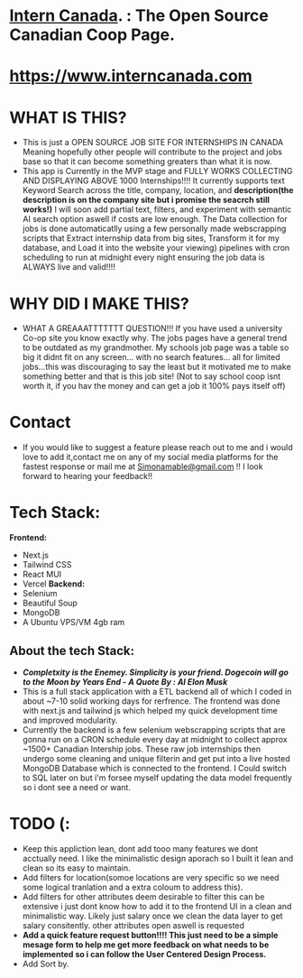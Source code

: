 # [Intern Canada](https://www.interncanada.com "Click this link to checkout The Co-op site universities wanna have"). : The Open Source Canadian Coop Page.
# https://www.interncanada.com

# WHAT IS THIS?
- This is just a OPEN SOURCE JOB SITE FOR INTERNSHIPS IN CANADA Meaning hopefully other people will contribute to the project and jobs base so that it can become something greaters than what it is now.
- This app is Currently in the MVP stage and FULLY WORKS COLLECTING AND DISPLAYING ABOVE 1000 Internships!!!! It currently supports text Keyword Search across the title, company, location, and **description(the description is on the company site but i promise the seacrch still works!)** I will soon add partial text, filters, and experiment with semantic AI search option aswell if costs are low enough. The Data collection for jobs is done automaticatlly using a few personally made webscrapping scripts that Extract internship data from big sites, Transform it for my database, and Load it into the website your viewing) pipelines with cron scheduling to run at midnight every night ensuring the job data is ALWAYS live and valid!!!!

# WHY DID I MAKE THIS?
- WHAT A GREAAATTTTTTT QUESTION!!! If you have used a university Co-op site you know exactly why. The jobs pages have a general trend to be outdated as my grandmother. My schools job page was a table so big it didnt fit on any screen... with no search features... all for limited jobs...this was discouraging to say the least but it motivated me to make something better and that is this job site! (Not to say school coop isnt worth it, if you hav the money and can get a job it 100% pays itself off)

# Contact
- If you would like to suggest a feature please reach out to me and i would love to add it,contact me on any of my social media platforms for the fastest response or mail me at Simonamable@gmail.com !! I look forward to hearing your feedback!!
  
# Tech Stack:
**Frontend:**
- Next.js
- Tailwind CSS
- React MUI
- Vercel
**Backend:**
- Selenium
- Beautiful Soup
- MongoDB
- A Ubuntu VPS/VM 4gb ram
  
## About the tech Stack:
- ***Completxity is the Enemey. Simplicity is your friend. Dogecoin will go to the Moon by Years End  - A Quote By : AI Elon Musk***
- This is a full stack application with a ETL backend all of which I coded in about ~7-10 solid working days for rerfrence. The frontend was done with next.js and tailwind js which helped my quick development time and improved modularity.
- Currently the backend is a few selenium webscrapping scripts that are gonna run on a CRON schedule every day at midnight to collect approx ~1500+ Canadian Intership jobs. These raw job internships then undergo some cleaning and unique filterin and get put into a live hosted MongoDB Database which is connected to the frontend. I Could switch to SQL later on but i'm forsee myself updating the data model frequently so i dont see a need or want. 


# TODO (:
- Keep this appliction lean, dont add tooo many features we dont acctually need. I like the minimalistic design aporach so I built it lean and clean so its easy to maintain.
- Add filters for location(somoe locations are very specific so we need some logical tranlation and a extra coloum to address this).
- Add filters for other attributes deem desirable to filter this can be extensive i just dont know how to add it to the frontend UI in a clean and minimalistic way. Likely just salary once we clean the data layer to get salary consitently. other attributes open aswell is requested
- **Add a quick feature request button!!!! This just need to be a simple mesage form to help me get more feedback on what needs to be implemented so i can follow the User Centered Design Process.**
- Add Sort by.
  
